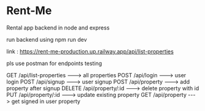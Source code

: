 # Rent-Me

Rental app backend in node and express

run backend using npm run dev

link : https://rent-me-production.up.railway.app/api/list-properties

pls use postman for endpoints testing

GET /api/list-properties ---> all properties
POST /api/login ---> user login
POST /api/signup ---> user signup
POST /api/property ---> add property after signup
DELETE /api/property/:id ---> delete property with id
PUT /api/property/:id ---> update existing property
GET /api/property ---> get signed in user property
